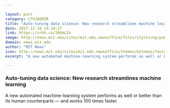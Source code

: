 ```yaml
---

layout: post
category: C7VJAGM2R
title: "Auto-tuning data science: New research streamlines machine learning"
date: 2017-12-19 14:19:17
link: https://vrhk.co/2kKmLZn
image: http://news.mit.edu/sites/mit.edu.newsoffice/files/styles/og/public/images/2017/DAI-ATM-Paper-IEEE-Big-Data-2017.jpeg
domain: news.mit.edu
author: "MIT News"
icon: http://news.mit.edu/sites/mit.edu.newsoffice/themes/mitnews/favicon.ico
excerpt: "A new automated machine-learning system performs as well or better than its human counterparts — and works 100 times faster."

---
```


### Auto-tuning data science: New research streamlines machine learning

A new automated machine-learning system performs as well or better than its human counterparts — and works 100 times faster.
